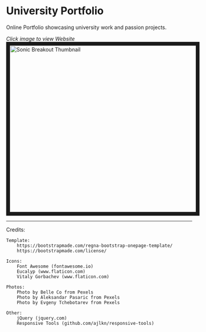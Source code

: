 # University Portfolio

Online Portfolio showcasing university work and passion projects.

*Click image to view Website*
<a href="https://www.kyle-robinson.co.uk" target="_blank">
        <img src="https://i.imgur.com/9anUuWE.png" alt="Sonic Breakout Thumbnail" width="800" height="450" border="10" />
</a>

---

Credits:

	Template:
		https://bootstrapmade.com/regna-bootstrap-onepage-template/
		https://bootstrapmade.com/license/

	Icons:
		Font Awesome (fontawesome.io)
		Eucalyp (www.flaticon.com)
		Vitaly Gorbachev (www.flaticon.com)

	Photos:
		Photo by Belle Co from Pexels
		Photo by Aleksandar Pasaric from Pexels
		Photo by Evgeny Tchebotarev from Pexels

	Other:
		jQuery (jquery.com)
		Responsive Tools (github.com/ajlkn/responsive-tools)
